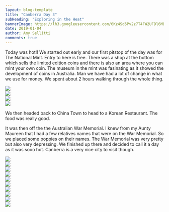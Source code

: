 ```yaml
---
layout: blog-template
title: "Canberra Day 3"
subHeading: "Exploring in the Heat"
bannerImage: https://lh3.googleusercontent.com/6Kz4Sd5Pv2z7T4FW2UFDl6MBD9XT5KPhj9JUSIXPLBFiO-DktsNQsVGaEHpLfljGctEaX_ElvutFQshjSL9lPqx33ZTVWTiDVxvgVXs_p5f4kZPliTc9sbZwjlu5rdnTxTWFn5DGP98=w2400
date: 2019-01-04
author: Amy Sellitti
comments: true
---
```


Today was hot!! We started out early and our first pitstop of the day was for The National Mint. Entry to here is free. There was a shop at the bottom which sells the limited edition coins and there is also an area where you can mint your own coin. The museum in the mint was fasinating as it showed the development of coins in Australia. Man we have had a lot of change in what we use for money. We spent about 2 hours walking through the whole thing.  

<div class="center-image"><img src="https://lh3.googleusercontent.com/KGOLLRqXsJRiL_Q3DiIkf6gRJNRDi3LrPSIuk6DuP5VTSaSUlD-SIww6yDOGHRcqpiMoplVReYqXFOUSlWsDK9CtmqwnPsaqmQuuhH37TQp-1N0Db_brIcDXUc9zYM0vS0HzR-rspMo=w2400" /></div>
<div class="center-image"><img src="https://lh3.googleusercontent.com/Wg4x2b2dIA2gANSCItAtOzjFLCk25x2sx_r9awd1aoW2uq8CUm7R4n652nAGW8W7ZqN8OtyT6WHXZ5ifwq3ib6sYUTganVyc6MYkdtsLijOi63YuPF6AXFgwya8AjaN9QB1hchUOzKk=w2400" /></div>
<div class="center-image"><img src="https://lh3.googleusercontent.com/RkvZvrbSA4B4lLehUqxeOaqWY9YerUg9evnglCsuYNNd0LI3wBBdA2TEyv8Qy5Zca3vXnSHlA8Zy6B0MJAww_dc2KHbWG7_n21fBAYoYfJQzdUX7WodzHMIvTeUXoBxZqSNhkGO8XEQ=w2400" /></div>
<div class="center-image"><img src="https://lh3.googleusercontent.com/UmcID2mF1dhN4rlKRZ8nNw5nDFvcz0j1Hwn0oz2P6NKBM_0xLNvdqPHzcOY7BjGvh23dWyJjcz5DZSeORyoA3Fkt-8knqilk_TFHxxL5DK3rQng244oFrPgDSvyuMQbr7pQkoC0WFSw=w2400" /></div>

We then headed back to China Town to head to a Korean Restaurant. The food was really good.

It was then off the the Australian War Memorial. I knew from my Aunty Maureen that I had a few relatives names that were on the War Memorial. So we placed some poppies on their names. The War Memorial was very pretty but also very depressing.  We finished up there and decided to call it a day as it was sooo hot. Canberra is a very nice city to visit though.

<div class="center-image"><img src="https://lh3.googleusercontent.com/favXTJqrvMOanQ_l447ZlT6ALpG49GxuSsr5m7zjhN-8jqtbjOCWR6xojdu6RT9u_cZH6ogXmWJv8xKhLUFFNU3IddrexyDLznqziiWvJWh__DKs2uhDsyvGfeUh287rUB5ZKPJ3udE=w2400" /></div>
<div class="center-image"><img src="https://lh3.googleusercontent.com/ZtDCvEB4K6AsVXWsF8w-PGrp9DlcohY3b-qXKFgmpyM3C-HDqf7uW_5rfI0wARQS17DGpU9_-kkC_JsPwkZ9UO3G5o5OwLLaveBfdh6I0o2rDTcDnFuRWngu--sfVTcAhwHeUcZ2srI=w2400" /></div>
<div class="center-image"><img src="https://lh3.googleusercontent.com/O7leLVY-ijhw-m6e04cMZyJch1G4mND8X8LluOB_PZo9N_IkxsWCXQAdi9UANWH5LgmfcGO1xGe7iJJ5YT8VLRY8tnu4A-zeTRvKvJaLRMMW8G1OCCxTzzAeKObFQ99vgLm9BbspIxE=w2400" /></div>
<div class="center-image"><img src="https://lh3.googleusercontent.com/g8lpdui29qTRKDwGAUx_9-U0B20P5X8hbSBXzUj4Fh5x_eoMPrftgpF_NIsnedgmRqhkPdw2TvRsi3SN_uKaw1KVDEBqip127bICnfWcpCvjZTfX0nA3Mz_1cqrwFlT5pbLO1g6w94M=w2400" /></div>
<div class="center-image"><img src="https://lh3.googleusercontent.com/tWYYiaC0dMPJxzJHgz5-7Rm8ANk8bQu1YKIZiorvWBb2meCk25fnlpqKdiPpfk_cteIIsnCjnh8dmvRO2hxuOKTuLBJfLalOBbcj7CRO94iEyU9QjFOSy3-yVhO6b5hgqPF2KJzxWFI=w2400" /></div>
<div class="center-image"><img src="https://lh3.googleusercontent.com/2MvQzfyFBuBnWzwclWlwMicv20IVrV6g80C3J8F9Uc-9VjLAZbcLQ2Pko06UOi4gSzbwAd-VKcRH7CXuaTm1duM9jJakj7drT7n0AezYKxQZMiuvFDEd4Z7vyalZp4pMgsmUJRGiXgQ=w2400" /></div>
<div class="center-image"><img src="https://lh3.googleusercontent.com/iKQ4wBNm3ZeFCRuBXS0yZrE2CmiRincazMua7EXpyokuD_oqzBXYTTe00bN8gARDxCMGzYH6gky0EBiK_Gnr_wfOcXq9lUgzJM9cvQ-qeOpZmFkJ_qwK7LGV0bHB8C2lEFsqAeHd3Mg=w2400" /></div>
<div class="center-image"><img src="https://lh3.googleusercontent.com/UXmFBTYrLSh3CFTVknzxUwaKoyAIoRWTx0N9c7-TSByEXcrfZIB5i_AROBzve02FGTgw28CLMvJs0nk4RFk297VS2AATP9JLrTsw49CPKWt91qmSd9jKtww7y_WpzbRSu-qCA-VAOUk=w2400" /></div>
<div class="center-image"><img src="https://lh3.googleusercontent.com/Y8YY5Iw75fC3PefwMZ5SdR43ypdDCOj4ZWMVQg6qcPeABrPMLMUi9gLUD7Q4pUGpsXFax8tUVLxkQoEXY4-j0zHIyxvhQ29fedAfKjkNLcqO_imZu81HlVpSw6c3VleWxhDzJ6PDipo=w2400" /></div>
<div class="center-image"><img src="https://lh3.googleusercontent.com/u1yV1WIS_atC7XZh5-mcD8gUv8BjE_G66Z71l2IOVCQIbli0AnMol5U9T9gbzxyDdzNZ1qN4hZTNhmGUIwr--Cx_Dtld_3bw9zRMnxsnycJpZSMML3bw8TGcweDcwc6BSaXmlbkSut4=w2400" /></div>
